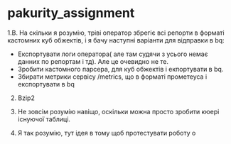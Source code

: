 # pakurity_assignment



1.B. На скільки я розумію, тріві оператор збрегіє всі репорти в форматі кастомних куб обжектів, і я бачу наступні варіанти для відправки в bq:
- Експортувати логи оператора( але там судячи з усього немає данних по репортам і тд). Але це очевидно не те.
- Зробити кастомного парсера, для куб обжектів і екпортувати в bq.
- Збирати метрики сервісу /metrics, що в форматі прометеуса і експортувати в bq

2. Bzip2               

3. Не зовсім розумію навіщо, оскільки можна просто зробити кюері існуючої таблиці.

4. Я так розумію, тут ідея в тому щоб протестувати роботу о


